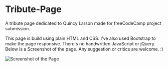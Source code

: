 # Tribute-Page
A tribute page dedicated to Quincy Larson made for freeCodeCamp project submission.

This page is build using plain HTML and CSS. I've also used Bootstrap to make the page responsive. There's no handwritten JavaScript or jQuery. Below is a Screenshot of the page. Any suggestion or critics are welcome. :)

![Screenshot of the Page](https://raw.github.com/faahim/Tribute-Page/master/Tribute%20Page%20ScreenShot.png)
